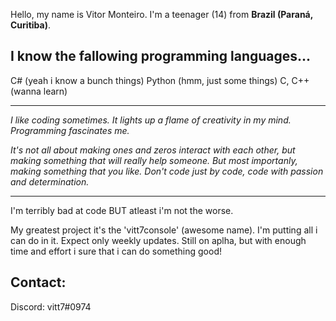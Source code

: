 Hello, my name is Vitor Monteiro. I'm a teenager (14) from **Brazil (Paraná, Curitiba)**.

## I know the fallowing programming languages...

C# (yeah i know a bunch things)
Python (hmm, just some things)
C, C++ (wanna learn)

-------------------------------------------------------------------------

*I like coding sometimes.
It lights up a flame of creativity in my mind. Programming fascinates me.*

*It's not all about making ones and zeros interact with each other, 
but making something that will really help someone.
But most importanly, making something that you like.
Don't code just by code, code with passion and determination.*

-------------------------------------------------------------------------

I'm terribly bad at code
BUT atleast i'm not the worse.

My greatest project it's the 'vitt7console' (awesome name).
I'm putting all i can do in it. Expect only weekly updates.
Still on aplha, but with enough time and effort i sure that i can do something good!

## Contact:

Discord: vitt7#0974
